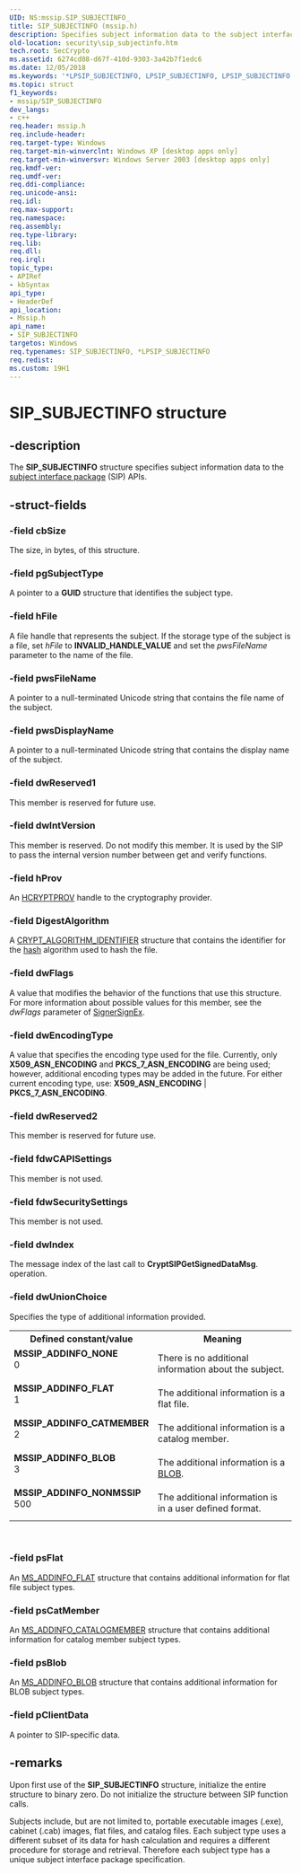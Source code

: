 ```yaml
---
UID: NS:mssip.SIP_SUBJECTINFO_
title: SIP_SUBJECTINFO (mssip.h)
description: Specifies subject information data to the subject interface package (SIP) APIs.
old-location: security\sip_subjectinfo.htm
tech.root: SecCrypto
ms.assetid: 6274cd08-d67f-410d-9303-3a42b7f1edc6
ms.date: 12/05/2018
ms.keywords: '*LPSIP_SUBJECTINFO, LPSIP_SUBJECTINFO, LPSIP_SUBJECTINFO structure pointer [Security], MSSIP_ADDINFO_BLOB, MSSIP_ADDINFO_CATMEMBER, MSSIP_ADDINFO_FLAT, MSSIP_ADDINFO_NONE, MSSIP_ADDINFO_NONMSSIP, SIP_SUBJECTINFO, SIP_SUBJECTINFO structure [Security], mssip/LPSIP_SUBJECTINFO, mssip/SIP_SUBJECTINFO, security.sip_subjectinfo'
ms.topic: struct
f1_keywords:
- mssip/SIP_SUBJECTINFO
dev_langs:
- c++
req.header: mssip.h
req.include-header: 
req.target-type: Windows
req.target-min-winverclnt: Windows XP [desktop apps only]
req.target-min-winversvr: Windows Server 2003 [desktop apps only]
req.kmdf-ver: 
req.umdf-ver: 
req.ddi-compliance: 
req.unicode-ansi: 
req.idl: 
req.max-support: 
req.namespace: 
req.assembly: 
req.type-library: 
req.lib: 
req.dll: 
req.irql: 
topic_type:
- APIRef
- kbSyntax
api_type:
- HeaderDef
api_location:
- Mssip.h
api_name:
- SIP_SUBJECTINFO
targetos: Windows
req.typenames: SIP_SUBJECTINFO, *LPSIP_SUBJECTINFO
req.redist: 
ms.custom: 19H1
---
```


# SIP_SUBJECTINFO structure


## -description


The <b>SIP_SUBJECTINFO</b> structure specifies subject information data to the <a href="https://docs.microsoft.com/windows/desktop/SecGloss/s-gly">subject interface package</a> (SIP) APIs.


## -struct-fields




### -field cbSize

The size, in bytes, of this structure.


### -field pgSubjectType

A pointer to a <b>GUID</b> structure that identifies the subject type.


### -field hFile

A file handle that represents the subject. If the storage type of the subject is a file, set <i>hFile</i> to <b>INVALID_HANDLE_VALUE</b> and set the <i>pwsFileName</i> parameter to the name of the file.


### -field pwsFileName

A pointer to a null-terminated Unicode string that contains the file name of the subject.


### -field pwsDisplayName

A pointer to a null-terminated Unicode string that contains the display name of 
                                                the subject.


### -field dwReserved1

This member is reserved for future use.


### -field dwIntVersion

This member is reserved. Do not modify  this member. It is used by the SIP to pass the internal version number
                                                between get and verify functions.


### -field hProv

An <a href="https://docs.microsoft.com/windows/desktop/SecCrypto/hcryptprov">HCRYPTPROV</a> handle to the cryptography provider.


### -field DigestAlgorithm

A <a href="https://docs.microsoft.com/windows/desktop/api/wincrypt/ns-wincrypt-crypt_algorithm_identifier">CRYPT_ALGORITHM_IDENTIFIER</a> structure that contains the identifier for the <a href="https://docs.microsoft.com/windows/desktop/SecGloss/h-gly">hash</a> algorithm used to hash the file.


### -field dwFlags

A value that modifies the behavior of the functions that use this structure. For more information about possible values for this member, see the <i>dwFlags</i> parameter of <a href="https://docs.microsoft.com/windows/desktop/SecCrypto/signersignex">SignerSignEx</a>.


### -field dwEncodingType

A value that specifies the encoding type used for the file. Currently, only <b>X509_ASN_ENCODING</b> and <b>PKCS_7_ASN_ENCODING</b> are being used; however, additional encoding types may be added in the future. For either current encoding type, use: <b>X509_ASN_ENCODING</b> | <b>PKCS_7_ASN_ENCODING</b>.


### -field dwReserved2

This member is reserved  for future use.


### -field fdwCAPISettings

This member is not used.


### -field fdwSecuritySettings

This member is not used.


### -field dwIndex

The message index of the last call to <b>CryptSIPGetSignedDataMsg</b>. operation.


### -field dwUnionChoice

Specifies the type of additional information provided.

<table>
<tr>
<th>Defined constant/value</th>
<th>Meaning</th>
</tr>
<tr>
<td width="40%"><a id="MSSIP_ADDINFO_NONE"></a><a id="mssip_addinfo_none"></a><dl>
<dt><b>MSSIP_ADDINFO_NONE</b></dt>
<dt>0</dt>
</dl>
</td>
<td width="60%">
There is no additional information about the subject.

</td>
</tr>
<tr>
<td width="40%"><a id="MSSIP_ADDINFO_FLAT"></a><a id="mssip_addinfo_flat"></a><dl>
<dt><b>MSSIP_ADDINFO_FLAT</b></dt>
<dt>1</dt>
</dl>
</td>
<td width="60%">
The additional information is a flat file.

</td>
</tr>
<tr>
<td width="40%"><a id="MSSIP_ADDINFO_CATMEMBER"></a><a id="mssip_addinfo_catmember"></a><dl>
<dt><b>MSSIP_ADDINFO_CATMEMBER</b></dt>
<dt>2</dt>
</dl>
</td>
<td width="60%">
The additional information is a catalog member.

</td>
</tr>
<tr>
<td width="40%"><a id="MSSIP_ADDINFO_BLOB"></a><a id="mssip_addinfo_blob"></a><dl>
<dt><b>MSSIP_ADDINFO_BLOB</b></dt>
<dt>3</dt>
</dl>
</td>
<td width="60%">
The additional information is a <a href="https://docs.microsoft.com/windows/desktop/SecGloss/b-gly">BLOB</a>.

</td>
</tr>
<tr>
<td width="40%"><a id="MSSIP_ADDINFO_NONMSSIP"></a><a id="mssip_addinfo_nonmssip"></a><dl>
<dt><b>MSSIP_ADDINFO_NONMSSIP</b></dt>
<dt>500</dt>
</dl>
</td>
<td width="60%">
The additional information is in a user defined format.

</td>
</tr>
</table>
 


### -field psFlat

An <a href="https://docs.microsoft.com/windows/desktop/api/mssip/ns-mssip-ms_addinfo_flat_">MS_ADDINFO_FLAT</a> structure that contains additional information for flat file subject types.


### -field psCatMember

An <a href="https://docs.microsoft.com/windows/desktop/api/mssip/ns-mssip-ms_addinfo_catalogmember_">MS_ADDINFO_CATALOGMEMBER</a> structure that contains additional information for catalog member subject types.


### -field psBlob

An <a href="https://docs.microsoft.com/windows/desktop/api/mssip/ns-mssip-ms_addinfo_blob_">MS_ADDINFO_BLOB</a> structure that contains additional information for BLOB subject types.


### -field pClientData

A pointer to SIP-specific data.


## -remarks



Upon first use of the <b>SIP_SUBJECTINFO</b> structure, initialize the entire structure to binary zero. Do not initialize the structure between SIP function calls.

Subjects include, but are not limited to, portable executable images (.exe), cabinet (.cab) images, flat files, and catalog files. Each subject type uses a different subset of its data for hash calculation and requires a different procedure for storage and retrieval. Therefore each subject type has a unique subject interface package specification.



